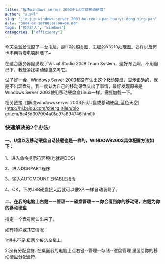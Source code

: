 ```yaml
---
title: "解决windows server 2003不认U盘或移动硬盘"
author: "alswl"
slug: "jie-jue-windows-server-2003-bu-ren-u-pan-huo-yi-dong-ying-pan"
date: "2009-08-10T00:00:00+08:00"
tags: ["技术达人", "windows"]
categories: ["efficiency"]
---
```


今天总监给我配了一台电脑，是HP的服务器，志强的X3210处理器。这样以后再也不用背着电脑翻墙了~

在这台服务器里发现了Visual Studio 2008 Team System，这好东西啊，不用自己下，我赶紧找移动硬盘来考它。

试了好一会，Windows Server
2003都没有认出这个移动硬盘，显示正确的，就是不出现盘符。我一度认为自己的移动硬盘又出了事情，最好发现原来是Windows Server
2003使用移动硬盘盒Linux一样，需要加载一下。

相关链接《[解决windows server 2003不认U盘或移动硬盘_蓝色天空](http://hi.baidu.com/cheng_allen/blo
g/item/5a46d307004a05c97a894746.html)》

### 快速解决的2个办法:

#### 一、U盘以及移动硬盘自动装载也是一样的，WINDOWS2003具体配置方法如下：

1、进入命令提示符环境(也就是DOS)

2、进入DISKPART程序

3、输入AUTOMOUNT ENABLE指令

4、OK，下次USB硬盘接入后就可以像XP 一样自动装载了。

#### 二、在我的电脑上右健－－管理－－磁盘管理－－你会看到你的移动硬，右健为你的移动硬盘

指定一个盘符就认出来了。

如有特殊或其它情况：

1:供电不足,把两个接头全插上.

2:没有分配盘符. 在桌面我的电脑上点右键--管理--存储--磁盘管理 里面给你的移动硬盘分配盘符.
